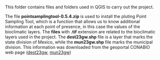 This folder contains files and folders used in QGIS to carry out the project. 

The file **pointsamplingtool-0.5.4.zip** is used to install the pluting Point Sampling Tool, which is a function that allows us to know additional information at each point of presence, in this case the values of the bioclimatic layers.
The **files** with **.tif** extension are related to the bioclimatic layers used in the project.
The **dest23gw.shp** file is a layer that marks the state division of Mexico, while the **mun23gw.shp** file marks the municipal division. This information was downloaded from the geoportal CONABIO web page ([dest23gw](http://geoportal.conabio.gob.mx/metadatos/doc/html/dest23gw.html),  [mun23gw](http://geoportal.conabio.gob.mx/metadatos/doc/html/mun23gw.html))

